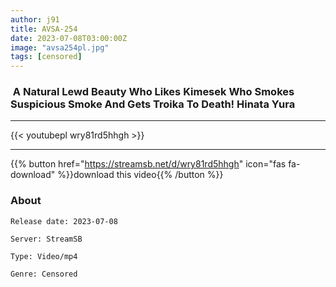 ```yaml
---
author: j91
title: AVSA-254
date: 2023-07-08T03:00:00Z
image: "avsa254pl.jpg"
tags: [censored]
---
```


###  A Natural Lewd Beauty Who Likes Kimesek Who Smokes Suspicious Smoke And Gets Troika To Death! Hinata Yura
___

{{< youtubepl wry81rd5hhgh >}}
___

{{% button href="https://streamsb.net/d/wry81rd5hhgh" icon="fas fa-download" %}}download this video{{% /button %}}
### About

`Release date: 2023-07-08`

`Server: StreamSB`

`Type: Video/mp4`

`Genre:	Censored`